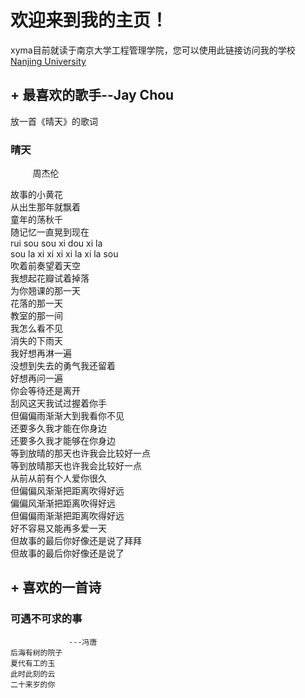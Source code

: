 

# 欢迎来到我的主页！  

 xyma目前就读于南京大学工程管理学院，您可以使用此链接访问我的学校[Nanjing University](https://www.nju.edu.cn)
  


## + 最喜欢的歌手--Jay Chou   
 放一首《晴天》的歌词  
 
### 晴天  
          周杰伦
 
故事的小黄花   
从出生那年就飘着   
童年的荡秋千   
随记忆一直晃到现在   
rui sou sou xi dou xi la   
sou la xi xi xi xi la xi la sou   
吹着前奏望着天空   
我想起花瓣试着掉落   
为你翘课的那一天   
花落的那一天   
教室的那一间   
我怎么看不见   
消失的下雨天   
我好想再淋一遍   
没想到失去的勇气我还留着   
好想再问一遍   
你会等待还是离开   
刮风这天我试过握着你手   
但偏偏雨渐渐大到我看你不见   
还要多久我才能在你身边   
还要多久我才能够在你身边   
等到放晴的那天也许我会比较好一点   
等到放晴那天也许我会比较好一点   
从前从前有个人爱你很久   
但偏偏风渐渐把距离吹得好远   
偏偏风渐渐把距离吹得好远   
但偏偏雨渐渐把距离吹得好远   
好不容易又能再多爱一天   
但故事的最后你好像还是说了拜拜   
但故事的最后你好像还是说了  
 
 
  
## + 喜欢的一首诗
  

### 可遇不可求的事  
                 ---冯唐  
    后海有树的院子  
    夏代有工的玉  
    此时此刻的云  
    二十来岁的你  
